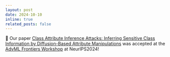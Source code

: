 ```yaml
---
layout: post
date: 2024-10-10
inline: true
related_posts: false
---
```

:tada: Our paper <a href="https://arxiv.org/abs/2303.09289">Class Attribute Inference Attacks: Inferring Sensitive Class Information by Diffusion-Based Attribute Manipulations</a> was accepted at the <a href="https://advml-frontier.github.io">AdvML Frontiers Workshop</a> at NeurIPS2024!